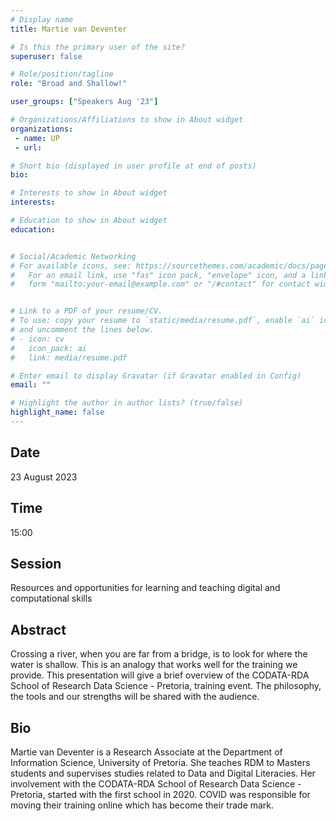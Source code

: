 ```yaml
---
# Display name
title: Martie van Deventer

# Is this the primary user of the site?
superuser: false

# Role/position/tagline
role: "Broad and Shallow!"

user_groups: ["Speakers Aug '23"]

# Organizations/Affiliations to show in About widget
organizations:
 - name: UP
 - url: 

# Short bio (displayed in user profile at end of posts)
bio: 

# Interests to show in About widget
interests: 

# Education to show in About widget
education:


# Social/Academic Networking
# For available icons, see: https://sourcethemes.com/academic/docs/page-builder/#icons
#   For an email link, use "fas" icon pack, "envelope" icon, and a link in the
#   form "mailto:your-email@example.com" or "/#contact" for contact widget.


# Link to a PDF of your resume/CV.
# To use: copy your resume to `static/media/resume.pdf`, enable `ai` icons in `params.toml`, 
# and uncomment the lines below.
# - icon: cv
#   icon_pack: ai
#   link: media/resume.pdf

# Enter email to display Gravatar (if Gravatar enabled in Config)
email: ""

# Highlight the author in author lists? (true/false)
highlight_name: false
---
```


## Date

23 August 2023

## Time

15:00

## Session

Resources and opportunities for learning and teaching digital and computational skills

## Abstract

Crossing a river, when you are far from a bridge, is to look for where the water is shallow. This is an analogy that works well for the training we provide. This presentation will give a brief overview of the CODATA-RDA  School of Research Data Science - Pretoria, training event. The philosophy, the tools and our strengths will be shared with the audience.

## Bio

Martie van Deventer is a Research Associate at the Department of Information Science, University of Pretoria. She teaches RDM to Masters students and supervises studies related to Data and Digital Literacies. Her involvement with the CODATA-RDA School of Research Data Science - Pretoria, started with the first school in 2020. COVID was responsible for moving their training online which has become their trade mark.


